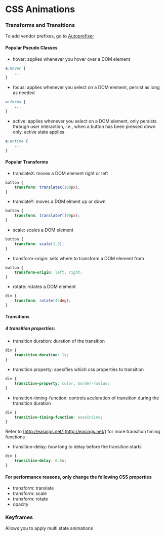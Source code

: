 # CSS Animations

### Transforms and Transitions

To add vendor prefixes, go to [Autoprefixer](http://autoprefixer.github.io/)

#### Popular Pseudo Classes
* hover: applies whenever you hover over a DOM element
```css
a:hover {
	...
}
```
* focus: applies whenever you select on a DOM element, persist as long as needed
```css
a:focus {
	...
}
```
* active: applies whenever you select on a DOM element, only persists through user interaction, i.e., when a button has been pressed down only, active state applies
```css
a:active {
	...
}
```

#### Popular Transforms
* translateX: moves a DOM element right or left
```css
button {
	transform: translateX(100px);
}
```
* translateY: moves a DOM elment up or down 
```css
button {
	transform: translateY(100px);
}
```
* scale: scales a DOM element
```css
button {
	transform: scale(1.5);
}
```
* transform-origin: sets where to transform a DOM element from
```css
button {
	transform-origin: left, right;
}
```
* rotate: rotates a DOM element
```css
div {
	transform: rotate(45deg);
}
```

#### Transitions
##### 4 transition properties:
* transition duration: duration of the transition
```css
div {
	transition-duration: 1s;
}
```
* transition property: specifies which css properties to transition
```css
div {
	transition-property: color, border-radius;
}
```
* transition-timing-function: controls aceleration of transition during the transition duration
```css
div {
	transition-timing-function: easeInSine;
}
```
Refer to [http://easings.net/](http://easings.net/) for more transition timing functions
* transition-delay: how long to delay before the transition starts
```css
div {
	transition-delay: 0.5s;
}
```

#### For performance reasons, only change the following CSS properties
* transform: translate
* transform: scale
* transform: rotate
* opacity


### Keyframes

Allows you to apply multi state animations


